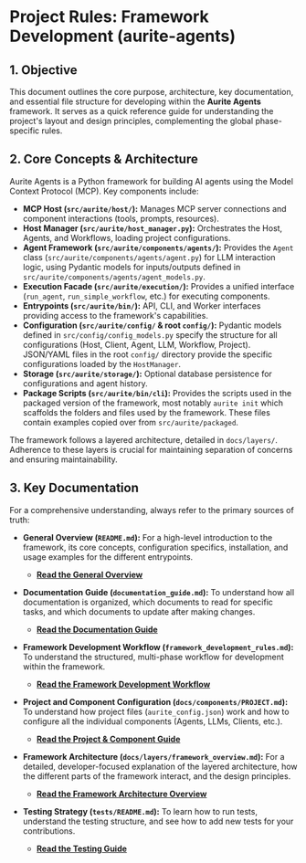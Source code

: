 # Project Rules: Framework Development (aurite-agents)

## 1. Objective

This document outlines the core purpose, architecture, key documentation, and essential file structure for developing within the **Aurite Agents** framework. It serves as a quick reference guide for understanding the project's layout and design principles, complementing the global phase-specific rules.

## 2. Core Concepts & Architecture

Aurite Agents is a Python framework for building AI agents using the Model Context Protocol (MCP). Key components include:

*   **MCP Host (`src/aurite/host/`):** Manages MCP server connections and component interactions (tools, prompts, resources).
*   **Host Manager (`src/aurite/host_manager.py`):** Orchestrates the Host, Agents, and Workflows, loading project configurations.
*   **Agent Framework (`src/aurite/components/agents/`):** Provides the `Agent` class (`src/aurite/components/agents/agent.py`) for LLM interaction logic, using Pydantic models for inputs/outputs defined in `src/aurite/components/agents/agent_models.py`.
*   **Execution Facade (`src/aurite/execution/`):** Provides a unified interface (`run_agent`, `run_simple_workflow`, etc.) for executing components.
*   **Entrypoints (`src/aurite/bin/`):** API, CLI, and Worker interfaces providing access to the framework's capabilities.
*   **Configuration (`src/aurite/config/` & root `config/`):** Pydantic models defined in `src/config/config_models.py` specify the structure for all configurations (Host, Client, Agent, LLM, Workflow, Project). JSON/YAML files in the root `config/` directory provide the specific configurations loaded by the `HostManager`.
*   **Storage (`src/aurite/storage/`):** Optional database persistence for configurations and agent history.
*   **Package Scripts (`src/aurite/bin/cli`):** Provides the scripts used in the packaged version of the framework, most notably `aurite init` which scaffolds the folders and files used by the framework. These files contain examples copied over from `src/aurite/packaged`.

The framework follows a layered architecture, detailed in `docs/layers/`. Adherence to these layers is crucial for maintaining separation of concerns and ensuring maintainability.

## 3. Key Documentation

For a comprehensive understanding, always refer to the primary sources of truth:

*   **General Overview (`README.md`):** For a high-level introduction to the framework, its core concepts, configuration specifics, installation, and usage examples for the different entrypoints.
    *   **[Read the General Overview](README.md)**

*   **Documentation Guide (`documentation_guide.md`):** To understand how all documentation is organized, which documents to read for specific tasks, and which documents to update after making changes.
    *   **[Read the Documentation Guide](.clinerules/documentation_guide.md)**

*   **Framework Development Workflow (`framework_development_rules.md`):** To understand the structured, multi-phase workflow for development within the framework.
    *   **[Read the Framework Development Workflow](.clinerules/framework_development_rules.md)**

*   **Project and Component Configuration (`docs/components/PROJECT.md`):** To understand how project files (`aurite_config.json`) work and how to configure all the individual components (Agents, LLMs, Clients, etc.).
    *   **[Read the Project & Component Guide](docs/components/PROJECT.md)**

*   **Framework Architecture (`docs/layers/framework_overview.md`):** For a detailed, developer-focused explanation of the layered architecture, how the different parts of the framework interact, and the design principles.
    *   **[Read the Framework Architecture Overview](docs/layers/framework_overview.md)**

*   **Testing Strategy (`tests/README.md`):** To learn how to run tests, understand the testing structure, and see how to add new tests for your contributions.
    *   **[Read the Testing Guide](tests/README.md)**

